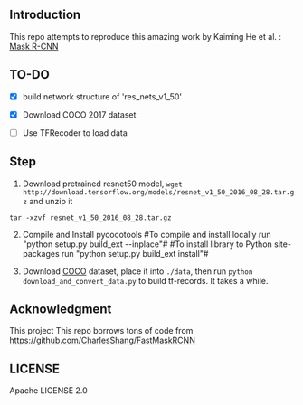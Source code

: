 ## Introduction
This repo attempts to reproduce this amazing work by Kaiming He et al. :
[Mask R-CNN](https://arxiv.org/abs/1703.06870)

## TO-DO
- [x] build network structure of 'res_nets_v1_50'
- [x] Download COCO 2017 dataset
- [ ] Use TFRecoder to load data


## Step
1. Download pretrained resnet50 model, `wget http://download.tensorflow.org/models/resnet_v1_50_2016_08_28.tar.gz` and unzip it
```
tar -xzvf resnet_v1_50_2016_08_28.tar.gz
```
2. Compile and Install pycocotools
#To compile and install locally run "python setup.py build_ext --inplace"#
#To install library to Python site-packages run "python setup.py build_ext install"#

3. Download [COCO](http://mscoco.org/dataset/#download) dataset, place it into `./data`, then run `python download_and_convert_data.py` to build tf-records. It takes a while.
## Acknowledgment
This project This repo borrows tons of code from
https://github.com/CharlesShang/FastMaskRCNN

## LICENSE
Apache LICENSE 2.0
